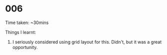 # 006

Time taken: ~30mins

Things I learnt:

1. I seriously considered using grid layout for this. Didn't, but it was a
great opportunity.

